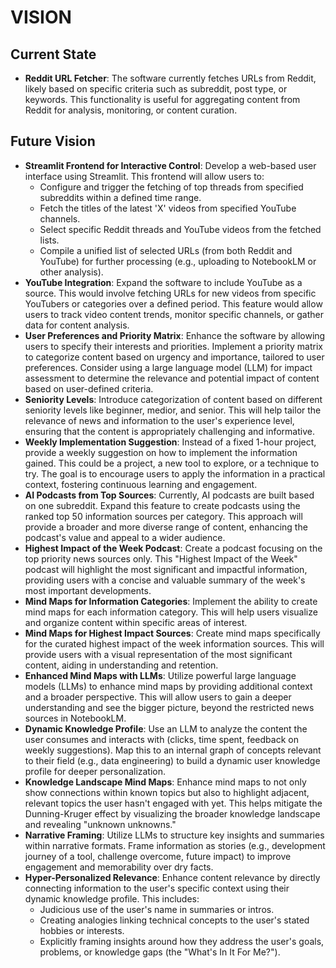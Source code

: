 # VISION

## Current State
- **Reddit URL Fetcher**: The software currently fetches URLs from Reddit, likely based on specific criteria such as subreddit, post type, or keywords. This functionality is useful for aggregating content from Reddit for analysis, monitoring, or content curation.

## Future Vision
- **Streamlit Frontend for Interactive Control**: Develop a web-based user interface using Streamlit. This frontend will allow users to:
    - Configure and trigger the fetching of top threads from specified subreddits within a defined time range.
    - Fetch the titles of the latest 'X' videos from specified YouTube channels.
    - Select specific Reddit threads and YouTube videos from the fetched lists.
    - Compile a unified list of selected URLs (from both Reddit and YouTube) for further processing (e.g., uploading to NotebookLM or other analysis).
- **YouTube Integration**: Expand the software to include YouTube as a source. This would involve fetching URLs for new videos from specific YouTubers or categories over a defined period. This feature would allow users to track video content trends, monitor specific channels, or gather data for content analysis.
- **User Preferences and Priority Matrix**: Enhance the software by allowing users to specify their interests and priorities. Implement a priority matrix to categorize content based on urgency and importance, tailored to user preferences. Consider using a large language model (LLM) for impact assessment to determine the relevance and potential impact of content based on user-defined criteria.
- **Seniority Levels**: Introduce categorization of content based on different seniority levels like beginner, medior, and senior. This will help tailor the relevance of news and information to the user's experience level, ensuring that the content is appropriately challenging and informative.
- **Weekly Implementation Suggestion**: Instead of a fixed 1-hour project, provide a weekly suggestion on how to implement the information gained. This could be a project, a new tool to explore, or a technique to try. The goal is to encourage users to apply the information in a practical context, fostering continuous learning and engagement.
- **AI Podcasts from Top Sources**: Currently, AI podcasts are built based on one subreddit. Expand this feature to create podcasts using the ranked top 50 information sources per category. This approach will provide a broader and more diverse range of content, enhancing the podcast's value and appeal to a wider audience.
- **Highest Impact of the Week Podcast**: Create a podcast focusing on the top priority news sources only. This "Highest Impact of the Week" podcast will highlight the most significant and impactful information, providing users with a concise and valuable summary of the week's most important developments.
- **Mind Maps for Information Categories**: Implement the ability to create mind maps for each information category. This will help users visualize and organize content within specific areas of interest.
- **Mind Maps for Highest Impact Sources**: Create mind maps specifically for the curated highest impact of the week information sources. This will provide users with a visual representation of the most significant content, aiding in understanding and retention.
- **Enhanced Mind Maps with LLMs**: Utilize powerful large language models (LLMs) to enhance mind maps by providing additional context and a broader perspective. This will allow users to gain a deeper understanding and see the bigger picture, beyond the restricted news sources in NotebookLM.
- **Dynamic Knowledge Profile**: Use an LLM to analyze the content the user consumes and interacts with (clicks, time spent, feedback on weekly suggestions). Map this to an internal graph of concepts relevant to their field (e.g., data engineering) to build a dynamic user knowledge profile for deeper personalization.
- **Knowledge Landscape Mind Maps**: Enhance mind maps to not only show connections within known topics but also to highlight adjacent, relevant topics the user hasn't engaged with yet. This helps mitigate the Dunning-Kruger effect by visualizing the broader knowledge landscape and revealing "unknown unknowns."
- **Narrative Framing**: Utilize LLMs to structure key insights and summaries within narrative formats. Frame information as stories (e.g., development journey of a tool, challenge overcome, future impact) to improve engagement and memorability over dry facts.
- **Hyper-Personalized Relevance**: Enhance content relevance by directly connecting information to the user's specific context using their dynamic knowledge profile. This includes:
    - Judicious use of the user's name in summaries or intros.
    - Creating analogies linking technical concepts to the user's stated hobbies or interests.
    - Explicitly framing insights around how they address the user's goals, problems, or knowledge gaps (the "What's In It For Me?").